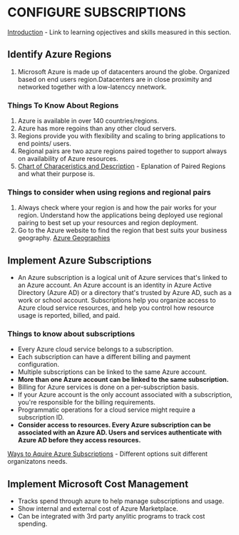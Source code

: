 # CONFIGURE SUBSCRIPTIONS

[Introduction](https://learn.microsoft.com/en-us/training/modules/configure-subscriptions/1-introduction) - Link to learning opjectives and skills measured in this section.

## Identify Azure Regions

1. Microsoft Azure is made up of datacenters around the globe. Organized based on end users region.Datacenters are in close proximity and networked together with a low-latenccy nnetwork.

### Things To Know About Regions

1. Azure is available in over 140 countries/regions.
2. Azure has more regoins than any other cloud servers.
3. Regions provide you with flexibility and scaling to bring applications to end points/ users.
4. Regional pairs are two azure regions paired together to support always on availability of Azure resources.
5. [Chart of Characeristics and Description](https://learn.microsoft.com/en-us/training/modules/configure-subscriptions/2-identify-regions) - Eplanation of Paired Regions and what their purpose is.

### Things to consider when using regions and regional pairs

1. Always check where your region is and how the pair works for your region. Understand how the applications being deployed use regional pairing to best set up your resources and region deployment.
2. Go to the Azure website to find the region that best suits your business geography. [Azure Geographies](https://azure.microsoft.com/en-us/explore/global-infrastructure/geographies/#overview)

## Implement Azure Subscriptions

- An Azure subscription is a logical unit of Azure services that's linked to an Azure account. An Azure account is an identity in Azure Active Directory (Azure AD) or a directory that's trusted by Azure AD, such as a work or school account. Subscriptions help you organize access to Azure cloud service resources, and help you control how resource usage is reported, billed, and paid.

### Things to know about subscriptions

- Every Azure cloud service belongs to a subscription.
- Each subscription can have a different billing and payment configuration.
- Multiple subscriptions can be linked to the same Azure account.
- **More than one Azure account can be linked to the same subscription.**
- Billing for Azure services is done on a per-subscription basis.
- If your Azure account is the only account associated with a subscription, you're responsible for the billing requirements.
- Programmatic operations for a cloud service might require a subscription ID.
- **Consider access to resources. Every Azure subscription can be associated with an Azure AD. Users and services authenticate with Azure AD before they access resources.**

[Ways to Aquire Azure Subscriptions](https://learn.microsoft.com/en-us/training/modules/configure-subscriptions/4-obtain-subscription) - Different options suit different organizatons needs.

## Implement Microsoft Cost Management

- Tracks spend through azure to help manage subscriptions and usage.
- Show internal and external cost of Azure Marketplace.
- Can be integrated with 3rd party anylitic programs to track cost spending.
